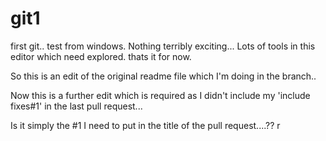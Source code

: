 # git1
first git.. test from windows.
Nothing terribly exciting... 
Lots of tools in this editor which need explored.
thats it for now.


So this is an edit of the original readme file which I'm doing in the branch.. 

Now this is a further edit which is required as I didn't include my 'include fixes#1' in the last pull request...

Is it simply the #1 I need to put in the title of the pull request....?? r
